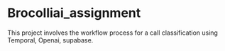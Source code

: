# Brocolliai_assignment
This project involves the workflow process for a call classification using Temporal, Openai, supabase. 
